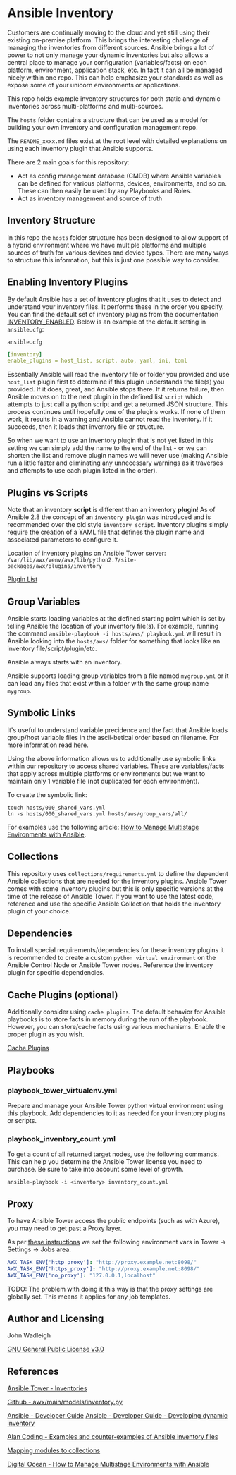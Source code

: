 # Ansible Inventory

Customers are continually moving to the cloud and yet still using their existing on-premise platform. This brings the interesting challenge of managing the inventories from different sources. Ansible brings a lot of power to not only manage your dynamic inventories but also allows a central place to manage your configuration (variables/facts) on each platform, environment, application stack, etc. In fact it can all be managed nicely within one repo. This can help emphasize your standards as well as expose some of your unicorn environments or applications.

This repo holds example inventory structures for both static and dynamic inventories across multi-platforms and multi-sources.

The `hosts` folder contains a structure that can be used as a model for building your own inventory and configuration management repo.

The `README_xxxx.md` files exist at the root level with detailed explanations on using each inventory plugin that Ansible supports.

There are 2 main goals for this repository:

- Act as config management database (CMDB) where Ansible variables can be defined for various platforms, devices, environments, and so on. These can then easily be used by any Playbooks and Roles.
- Act as inventory management and source of truth

## Inventory Structure

In this repo the `hosts` folder structure has been designed to allow support of a hybrid environment where we have multiple platforms and multiple sources of truth for various devices and device types.  There are many ways to structure this information, but this is just one possible way to consider.

## Enabling Inventory Plugins

By default Ansible has a set of inventory plugins that it uses to detect and understand your inventory files. It performs these in the order you specify. You can find the default set of inventory plugins from the documentation [INVENTORY_ENABLED](https://docs.ansible.com/ansible/latest/reference_appendices/config.html#inventory-enabled). Below is an example of the default setting in `ansible.cfg`:

`ansible.cfg`
```yaml
[inventory]
enable_plugins = host_list, script, auto, yaml, ini, toml
```

Essentially Ansible will read the inventory file or folder you provided and use `host_list` plugin first to determine if this plugin understands the file(s) you provided. If it does, great, and Ansible stops there. If it returns failure, then Ansible moves on to the next plugin in the defined list `script` which attempts to just call a python script and get a returned JSON structure. This process continues until hopefully one of the plugins works. If none of them work, it results in a warning and Ansible cannot read the inventory. If it succeeds, then it loads that inventory file or structure.

So when we want to use an inventory plugin that is not yet listed in this setting we can simply add the name to the end of the list - or we can shorten the list and remove plugin names we will never use (making Ansible run a little faster and eliminating any unnecessary warnings as it traverses and attempts to use each plugin listed in the order).

## Plugins vs Scripts

Note that an inventory **script** is different than an inventory **plugin**! As of Ansible 2.8 the concept of an `inventory plugin` was introduced and is recommended over the old style `inventory script`.  Inventory plugins simply require the creation of a YAML file that defines the plugin name and associated parameters to configure it.

Location of inventory plugins on Ansible Tower server:
`/var/lib/awx/venv/awx/lib/python2.7/site-packages/awx/plugins/inventory`

[Plugin List](https://docs.ansible.com/ansible/latest/plugins/inventory.html#plugin-list)

## Group Variables

Ansible starts loading variables at the defined starting point which is set by telling Ansible the location of your inventory file(s). For example, running the command `ansible-playbook -i hosts/aws/ playbook.yml` will result in Ansible looking into the `hosts/aws/` folder for something that looks like an inventory file/script/plugin/etc.

Ansible always starts with an inventory.

Ansible supports loading group variables from a file named `mygroup.yml` or it can load any files that exist within a folder with the same group name `mygroup`.

## Symbolic Links

It's useful to understand variable precidence and the fact that Ansible loads group/host variable files in the ascii-betical order based on filename. For more information read [here](https://docs.ansible.com/ansible/latest/user_guide/playbooks_variables.html#variable-precedence-where-should-i-put-a-variable).

Using the above information allows us to additionally use symbolic links within our repository to access shared variables. These are variables/facts that apply across multiple platforms or environments but we want to maintain only 1 variable file (not duplicated for each environment).

To create the symbolic link:

```
touch hosts/000_shared_vars.yml
ln -s hosts/000_shared_vars.yml hosts/aws/group_vars/all/
```

For examples use the following article: [How to Manage Multistage Environments with Ansible](https://www.digitalocean.com/community/tutorials/how-to-manage-multistage-environments-with-ansible).

## Collections

This repository uses `collections/requirements.yml` to define the dependent Ansible collections that are needed for the inventory plugins. Ansible Tower comes with some inventory plugins but this is only specific versions at the time of the release of Ansible Tower. If you want to use the latest code, reference and use the specific Ansible Collection that holds the inventory plugin of your choice.

## Dependencies

To install special requirements/dependencies for these inventory plugins it is recommended to create a custom `python virtual environment` on the Ansible Control Node or Ansible Tower nodes. Reference the inventory plugin for specific dependencies.

## Cache Plugins (optional)

Additionally consider using `cache plugins`. The default behavior for Ansible playbooks is to store facts in memory during the run of the playbook. However, you can store/cache facts using various mechanisms. Enable the proper plugin as you wish. 

[Cache Plugins](https://docs.ansible.com/ansible/latest/plugins/cache.html)

## Playbooks

### playbook_tower_virtualenv.yml

Prepare and manage your Ansible Tower python virtual environment using this playbook. Add dependencies to it as needed for your inventory plugins or scripts.

### playbook_inventory_count.yml

To get a count of all returned target nodes, use the following commands. This can help you determine the Ansible Tower license you need to purchase. Be sure to take into account some level of growth.

```shell
ansible-playbook -i <inventory> inventory_count.yml
```

## Proxy

To have Ansible Tower access the public endpoints (such as with Azure), you may need to get past a Proxy layer.

As per [these instructions](https://www.ansible.com/blog/getting-started-adding-proxy-support) we set the following environment vars in Tower -> Settings -> Jobs area.

```yaml
AWX_TASK_ENV['http_proxy']: "http://proxy.example.net:8098/"
AWX_TASK_ENV['https_proxy']: "http://proxy.example.net:8098/"
AWX_TASK_ENV['no_proxy']: "127.0.0.1,localhost"
```

TODO: The problem with doing it this way is that the proxy settings are globally set. This means it applies for any job templates.

## Author and Licensing

John Wadleigh

[GNU General Public License v3.0](LICENSE)

## References

[Ansible Tower - Inventories](https://docs.ansible.com/ansible-tower/latest/html/userguide/inventories.html)

[Github - awx/main/models/inventory.py](https://github.com/ansible/awx/blob/devel/awx/main/models/inventory.py)

[Ansible - Developer Guide](https://docs.ansible.com/ansible/latest/dev_guide/index.html)
[Ansible - Developer Guide - Developing dynamic inventory](https://docs.ansible.com/ansible/latest/dev_guide/developing_inventory.html)

[Alan Coding - Examples and counter-examples of Ansible inventory files](https://github.com/AlanCoding/Ansible-inventory-file-examples)

[Mapping modules to collections](https://github.com/ansible/ansible/blob/devel/lib/ansible/config/ansible_builtin_runtime.yml)

[Digital Ocean - How to Manage Multistage Environments with Ansible](https://www.digitalocean.com/community/tutorials/how-to-manage-multistage-environments-with-ansible)